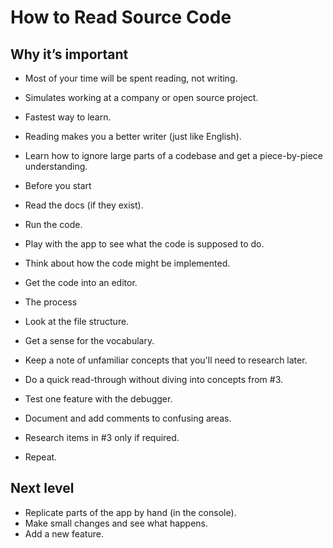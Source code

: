 # How to Read Source Code

## Why it’s important

* Most of your time will be spent reading, not writing.
* Simulates working at a company or open source project.
* Fastest way to learn.
* Reading makes you a better writer (just like English).
* Learn how to ignore large parts of a codebase and get a piece-by-piece understanding.
* Before you start

* Read the docs (if they exist).
* Run the code.
* Play with the app to see what the code is supposed to do.
* Think about how the code might be implemented.
* Get the code into an editor.
* The process

* Look at the file structure.
* Get a sense for the vocabulary.
* Keep a note of unfamiliar concepts that you'll need to research later.
* Do a quick read-through without diving into concepts from #3.
* Test one feature with the debugger.
* Document and add comments to confusing areas.
* Research items in #3 only if required.
* Repeat.

## Next level

* Replicate parts of the app by hand (in the console).
* Make small changes and see what happens.
* Add a new feature.
